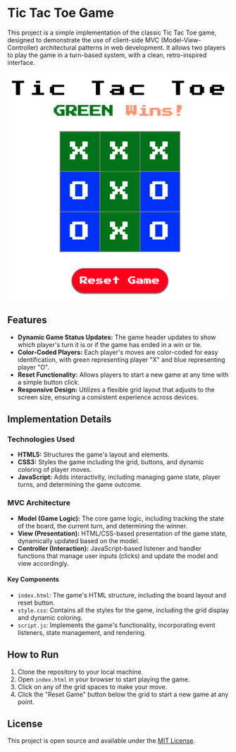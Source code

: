 # Tic Tac Toe Game

This project is a simple implementation of the classic Tic Tac Toe game,
designed to demonstrate the use of client-side MVC (Model-View-Controller)
architectural patterns in web development. It allows two players to play the
game in a turn-based system, with a clean, retro-inspired interface.

![Game Screenshot](game-screenshot.png)

## Features

- **Dynamic Game Status Updates:** The game header updates to show which
  player's turn it is or if the game has ended in a win or tie.
- **Color-Coded Players:** Each player's moves are color-coded for easy
  identification, with green representing player "X" and blue representing
  player "O".
- **Reset Functionality:** Allows players to start a new game at any time with
  a simple button click.
- **Responsive Design:** Utilizes a flexible grid layout that adjusts to the
  screen size, ensuring a consistent experience across devices.

## Implementation Details

### Technologies Used

- **HTML5:** Structures the game's layout and elements.
- **CSS3:** Styles the game including the grid, buttons, and dynamic coloring
  of player moves.
- **JavaScript:** Adds interactivity, including managing game state, player
  turns, and determining the game outcome.

### MVC Architecture

- **Model (Game Logic):** The core game logic, including tracking the state of
  the board, the current turn, and determining the winner.
- **View (Presentation):** HTML/CSS-based presentation of the game state,
  dynamically updated based on the model.
- **Controller (Interaction):** JavaScript-based listener and handler functions
  that manage user inputs (clicks) and update the model and view accordingly.

#### Key Components

- `index.html`: The game's HTML structure, including the board layout and
  reset button.
- `style.css`: Contains all the styles for the game, including the grid display
  and dynamic coloring.
- `script.js`: Implements the game's functionality, incorporating event
  listeners, state management, and rendering.

## How to Run

1. Clone the repository to your local machine.
2. Open `index.html` in your browser to start playing the game.
3. Click on any of the grid spaces to make your move.
4. Click the "Reset Game" button below the grid to start a new game at any point.


## License

This project is open source and available under the [MIT License](LICENSE.md).
